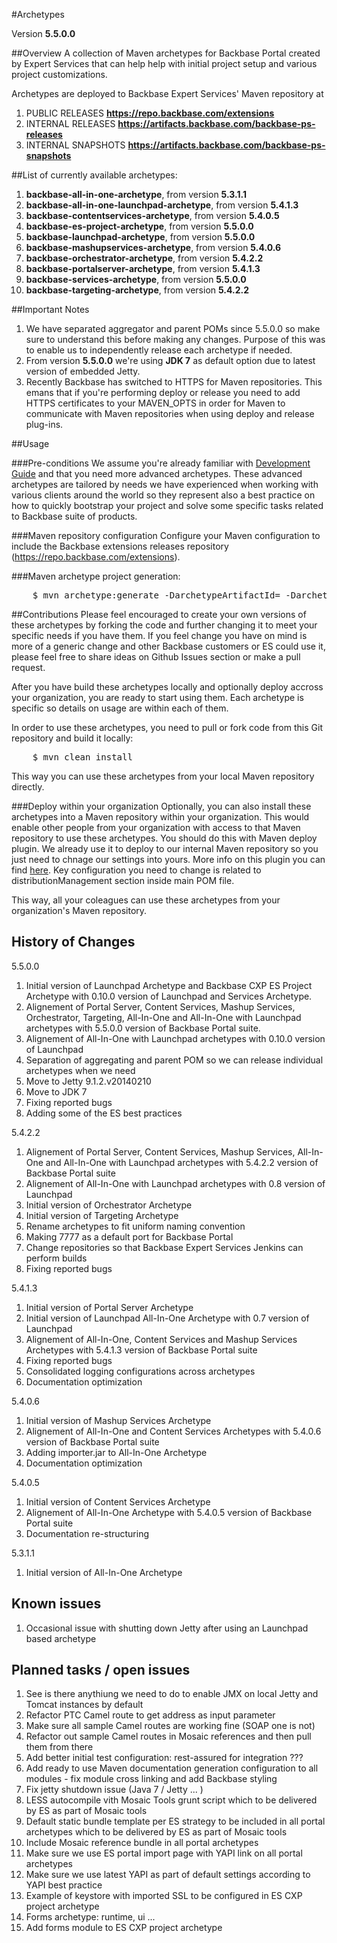 #Archetypes

Version **5.5.0.0**

##Overview
A collection of Maven archetypes for Backbase Portal created by Expert Services that can help help with initial project setup and various project customizations.

Archetypes are deployed to Backbase Expert Services' Maven repository at

1. PUBLIC RELEASES   					**https://repo.backbase.com/extensions** 
2. INTERNAL RELEASES                	**https://artifacts.backbase.com/backbase-ps-releases**
3. INTERNAL SNAPSHOTS               	**https://artifacts.backbase.com/backbase-ps-snapshots**

##List of currently available archetypes:
1. **backbase-all-in-one-archetype**, from version **5.3.1.1**
2. **backbase-all-in-one-launchpad-archetype**, from version **5.4.1.3**
3. **backbase-contentservices-archetype**, from version **5.4.0.5**
4. **backbase-es-project-archetype**, from version **5.5.0.0**
5. **backbase-launchpad-archetype**, from version **5.5.0.0**
6. **backbase-mashupservices-archetype**, from version **5.4.0.6**
7. **backbase-orchestrator-archetype**, from version **5.4.2.2**
8. **backbase-portalserver-archetype**, from version **5.4.1.3**
9. **backbase-services-archetype**, from version **5.5.0.0**
10. **backbase-targeting-archetype**, from version **5.4.2.2**

##Important Notes
1. We have separated aggregator and parent POMs since 5.5.0.0 so make sure to understand this before making any changes. Purpose of this was to enable us to independently release each archetype if needed.
2. From version **5.5.0.0** we're using **JDK 7** as default option due to latest version of embedded Jetty.
3. Recently Backbase has switched to HTTPS for Maven repositories. This emans that if you're performing deploy or release you need to add HTTPS certificates to your MAVEN_OPTS in order for Maven to communicate with Maven repositories when using deploy and release plug-ins.

##Usage

###Pre-conditions
We assume you're already familiar with [Development Guide](https://my.backbase.com/resources/documentation/portal/devd_mave.html) and that you need more advanced archetypes. These advanced archetypes are tailored by needs we have experienced when working with various clients around the world so they represent also a best practice on how to quickly bootstrap your project and solve some specific tasks related to Backbase suite of products.

###Maven repository configuration
Configure your Maven configuration to include the Backbase extensions releases repository (https://repo.backbase.com/extensions).

###Maven archetype project generation: 
<pre>
	$ mvn archetype:generate -DarchetypeArtifactId=<archetype_name> -DarchetypeGroupId=com.backbase.expert.tools -DarchetypeVersion=<archetype_version> 
</pre>

##Contributions
Please feel encouraged to create your own versions of these archetypes by forking the code and further changing it to meet your specific needs if you have them. If you feel change you have on mind is more of a generic change and other Backbase customers or ES could use it, please feel free to share ideas on Github Issues section or make a pull request.

After you have build these archetypes locally and optionally deploy accross your organization, you are ready to start using them. Each archetype is specific so details on usage are within each of them.

In order to use these archetypes, you need to pull or fork code from this Git repository and build it locally:  
<pre>
	$ mvn clean install
</pre>
This way you can use these archetypes from your local Maven repository directly. 

###Deploy within your organization
Optionally, you can also install these archetypes into a Maven repository within your organization. This would enable other people from your organization with access to that Maven repository to use these archetypes. You should do this with Maven deploy plugin. We already use it to deploy to our internal Maven repository so you just need to chnage our settings into yours. More info on this plugin you can find [here](http://maven.apache.org/plugins/maven-deploy-plugin). Key configuration you need to change is related to distributionManagement section inside main POM file.

This way, all your coleagues can use these archetypes from your organization's Maven repository. 

## History of Changes
5.5.0.0 

1. Initial version of Launchpad Archetype and Backbase CXP ES Project Archetype with 0.10.0 version of Launchpad and Services Archetype. 
2. Alignement of Portal Server, Content Services, Mashup Services, Orchestrator, Targeting, All-In-One and All-In-One with Launchpad archetypes with 5.5.0.0 version of Backbase Portal suite.
3. Alignement of All-In-One with Launchpad archetypes with 0.10.0 version of Launchpad
4. Separation of aggregating and parent POM so we can release individual archetypes when we need
5. Move to Jetty 9.1.2.v20140210
6. Move to JDK 7
7. Fixing reported bugs
8. Adding some of the ES best practices

5.4.2.2 

1. Alignement of Portal Server, Content Services, Mashup Services, All-In-One and All-In-One with Launchpad archetypes with 5.4.2.2 version of Backbase Portal suite
2. Alignement of All-In-One with Launchpad archetypes with 0.8 version of Launchpad
3. Initial version of Orchestrator Archetype
4. Initial version of Targeting Archetype
5. Rename archetypes to fit uniform naming convention 
6. Making 7777 as a default port for Backbase Portal
7. Change repositories so that Backbase Expert Services Jenkins can perform builds
8. Fixing reported bugs

5.4.1.3 

1. Initial version of Portal Server Archetype 
2. Initial version of Launchpad All-In-One Archetype with 0.7 version of Launchpad
3. Alignement of All-In-One, Content Services and Mashup Services Archetypes with 5.4.1.3 version of Backbase Portal suite
4. Fixing reported bugs
5. Consolidated logging configurations across archetypes
6. Documentation optimization

5.4.0.6 

1. Initial version of Mashup Services Archetype 
2. Alignement of All-In-One and Content Services Archetypes with 5.4.0.6 version of Backbase Portal suite
3. Adding importer.jar to All-In-One Archetype 
4. Documentation optimization

5.4.0.5 

1. Initial version of Content Services Archetype 
2. Alignement of All-In-One Archetype with 5.4.0.5 version of Backbase Portal suite
3. Documentation re-structuring

5.3.1.1 

1. Initial version of All-In-One Archetype

## Known issues
1. Occasional issue with shutting down Jetty after using an Launchpad based archetype

## Planned tasks / open issues
1. See is there anythiung we need to do to enable JMX on local Jetty and Tomcat instances by default
2. Refactor PTC Camel route to get address as input parameter
3. Make sure all sample Camel routes are working fine (SOAP one is not)
4. Refactor out sample Camel routes in Mosaic references and then pull them from there
5. Add better initial test configuration: rest-assured for integration ???
6. Add ready to use Maven documentation generation configuration to all modules - fix module cross linking and add Backbase styling
7. Fix jetty shutdown issue (Java 7 / Jetty ... )
8. LESS autocompile vith Mosaic Tools grunt script which to be delivered by ES as part of Mosaic tools
9. Default static bundle template per ES strategy to be included in all portal archetypes which to be delivered by ES as part of Mosaic tools
10. Include Mosaic reference bundle in all portal archetypes
11. Make sure we use ES portal import page with YAPI link on all portal archetypes
12. Make sure we use latest YAPI as part of default settings according to YAPI best practice
13. Example of keystore with imported SSL to be configured in ES CXP project archetype
14. Forms archetype: runtime, ui ...
15. Add forms module to ES CXP project archetype

